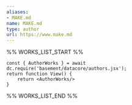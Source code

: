 ```yaml
---
aliases:
- MAKE.md
name: MAKE.md
type: author
url: https://www.make.md
---
```



%% WORKS_LIST_START %%

```datacorejsx
const { AuthorWorks } = await dc.require('basement/datacore/authors.jsx');
return function View() {
    return <AuthorWorks/>
}
```
%% WORKS_LIST_END %%
